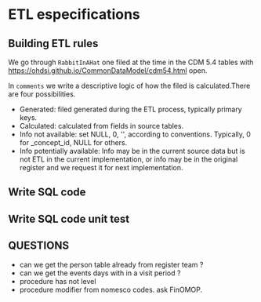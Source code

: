 # ETL especifications 


## Building ETL rules

We go through `RabbitInAHat` one filed at the time in the CDM 5.4 tables with https://ohdsi.github.io/CommonDataModel/cdm54.html open. 

In `comments` we write a descriptive logic of how the filed is calculated.There are four possibilities. 

- Generated: filed generated during the ETL process, typically primary keys.
- Calculated: calculated from fields in source tables.  
- Info not available: set NULL, 0, '', according to conventions.  Typically, 0 for _concept_id, NULL for others. 
- Info potentially available: Info may be in the current source data but is not ETL in the current implementation, or info may be in the original register and we request it for next implementation. 


## Write SQL code


## Write SQL code unit test 

## QUESTIONS

- can we get the person table already from register team ?
- can we get the events days with in a visit period ?
- procedure has not level 
- procedure modifier from nomesco codes. ask FinOMOP. 